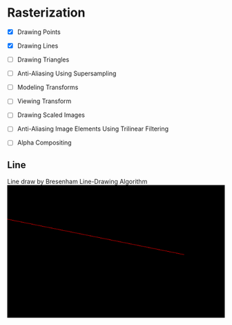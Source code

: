 # Rasterization

+ [x] Drawing Points
+ [x] Drawing Lines
+ [ ] Drawing Triangles
+ [ ] Anti-Aliasing Using Supersampling
+ [ ] Modeling Transforms
+ [ ] Viewing Transform
+ [ ] Drawing Scaled Images
+ [ ] Anti-Aliasing Image Elements Using Trilinear Filtering
+ [ ] Alpha Compositing


## Line

Line draw by Bresenham Line-Drawing Algorithm
![line](image/line.png)